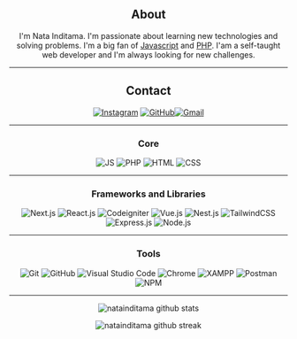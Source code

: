 <div align="center">
  
## About
I'm Nata Inditama. I'm passionate about learning new technologies and solving problems. I'm a big fan of [Javascript](https://www.js.org/) and [PHP](https://www.php.net/). I'am a self-taught web developer and I'm always looking for new challenges.

---

## Contact

<a href="https://www.instagram.com/natainditama">![Instagram](https://img.shields.io/badge/natainditama-%23E4405F.svg?style=for-the-badge&logo=Instagram&logoColor=white)</a> <a href="https://www.github.com/natainditama">![GitHub](https://img.shields.io/badge/natainditama-%23000000.svg?style=for-the-badge&logo=GitHub&logoColor=white)</a><a href="mailto:natainditama.dev@gmail.com">![Gmail](https://img.shields.io/badge/natainditama-%23000000.svg?style=for-the-badge&logo=Gmail&logoColor=white&color=red)</a>

---

### Core

![JS](https://img.shields.io/badge/JS-%23E4405F.svg?style=for-the-badge&logo=Javascript&logoColor=white&color=F7DF1E)
![PHP](https://img.shields.io/badge/php-%230073CF.svg?style=for-the-badge&logo=PHP&logoColor=white&color=777BB4)
![HTML](https://img.shields.io/badge/html-%23E34F26.svg?style=for-the-badge&logo=HTML5&logoColor=white&color=E34F26)
![CSS](https://img.shields.io/badge/css-%23563D7C.svg?style=for-the-badge&logo=CSS3&logoColor=white&color=1572B6)

---

### Frameworks and Libraries

![Next.js](https://img.shields.io/badge/next.js-%230073CF.svg?style=for-the-badge&logo=Next.js&logoColor=white&color=000000)
![React.js](https://img.shields.io/badge/react.js-%2361DAFB.svg?style=for-the-badge&logo=React&logoColor=white&color=61DAFB)
![Codeigniter](https://img.shields.io/badge/codeigniter-%230073CF.svg?style=for-the-badge&logo=Codeigniter&logoColor=white&color=EF4223)
![Vue.js](https://img.shields.io/badge/vue.js-%2361DAFB.svg?style=for-the-badge&logo=Vue.js&logoColor=white&color=4FC08D)
![Nest.js](https://img.shields.io/badge/nest.js-%230073CF.svg?style=for-the-badge&logoColor=white&color=E0234E&logo=NestJS)
![TailwindCSS](https://img.shields.io/badge/tailwindcss-%230073CF.svg?style=for-the-badge&logo=TailwindCSS&logoColor=white&color=06B6D4)
![Express.js](https://img.shields.io/badge/express.js-%230073CF.svg?style=for-the-badge&logo=Express&logoColor=white&color=000000)
![Node.js](https://img.shields.io/badge/node.js-%230073CF.svg?style=for-the-badge&logo=Node.js&logoColor=white&color=339933)

---

### Tools

![Git](https://img.shields.io/badge/git-%23F44336.svg?style=for-the-badge&logo=Git&logoColor=white&color=F05032)
![GitHub](https://img.shields.io/badge/github-%23F44336.svg?style=for-the-badge&logo=GitHub&logoColor=white&color=181717)
![Visual Studio Code](https://img.shields.io/badge/VSC-%23F44336.svg?style=for-the-badge&logo=Visual%20Studio%20Code&logoColor=white&color=007ACC)
![Chrome](https://img.shields.io/badge/chrome-%23F44336.svg?style=for-the-badge&logo=Google%20Chrome&logoColor=white&color=4285F4)
![XAMPP](https://img.shields.io/badge/xampp-%23F44336.svg?style=for-the-badge&logo=XAMPP&logoColor=white&color=FB7A24)
![Postman](https://img.shields.io/badge/postman-%23F44336.svg?style=for-the-badge&logo=Postman&logoColor=white&color=FF6C37)
![NPM](https://img.shields.io/badge/npm-%23F44336.svg?style=for-the-badge&logo=NPM&logoColor=white&color=CB3837)

---

![natainditama github stats](https://github-readme-stats.vercel.app/api?username=natainditama&show_icons=true&theme=radical&count_private=true&include_all_commits=true)

![natainditama github streak](https://github-readme-streak-stats.herokuapp.com/?user=natainditama&theme=radical&include_all_commits=true&count_private=true)

 <div
